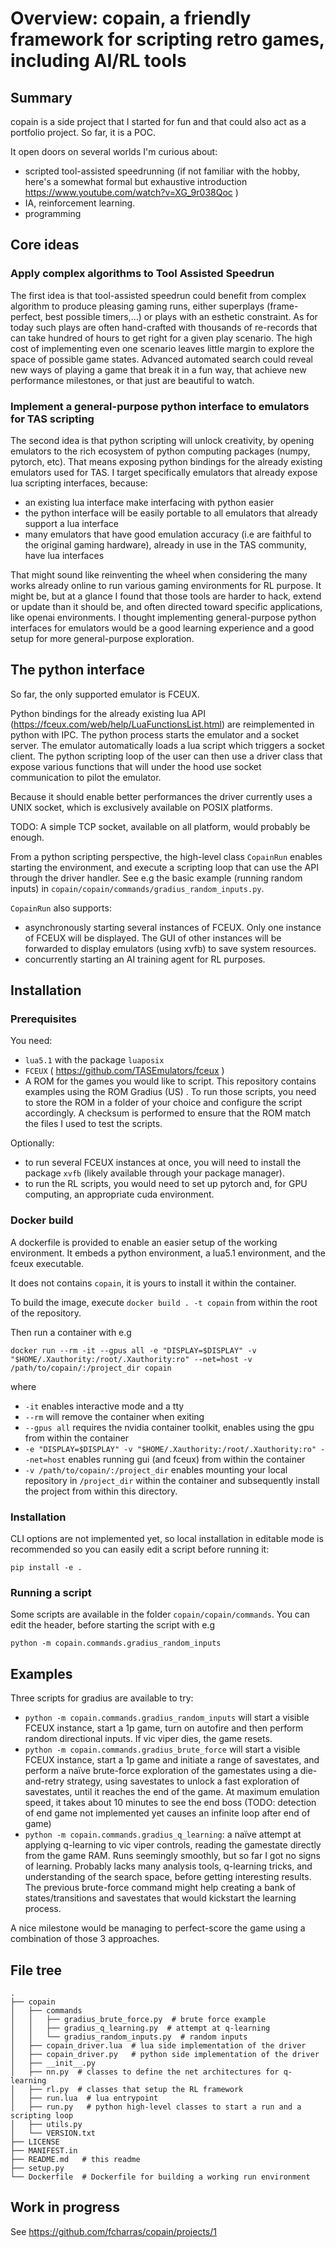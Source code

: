 # Overview: copain, a friendly framework for scripting retro games, including AI/RL tools

## Summary

copain is a side project that I started for fun and that could also act as a portfolio project. So far, it is a POC.

It open doors on several worlds I'm curious about:
- scripted tool-assisted speedrunning (if not familiar with the hobby, here's a somewhat formal but exhaustive introduction https://www.youtube.com/watch?v=XG_9r038Qoc )
- IA, reinforcement learning.
- programming

## Core ideas

### Apply complex algorithms to Tool Assisted Speedrun

The first idea is that tool-assisted speedrun could benefit from complex algorithm to produce pleasing gaming runs, either superplays (frame-perfect, best possible timers,...) or plays with an esthetic constraint. As for today such plays are often hand-crafted with thousands of re-records that can take hundred of hours to get right for a given play scenario. The high cost of implementing even one scenario leaves little margin to explore the space of possible game states. Advanced automated search could reveal new ways of playing a game that break it in a fun way, that achieve new performance milestones, or that just are beautiful to watch.

### Implement a general-purpose python interface to emulators for TAS scripting

The second idea is that python scripting will unlock creativity, by opening emulators to the rich ecosystem of python computing packages (numpy, pytorch, etc). That means exposing python bindings for the already existing emulators used for TAS. I target specifically emulators that already expose lua scripting interfaces, because:
- an existing lua interface make interfacing with python easier
- the python interface will be easily portable to all emulators that already support a lua interface
- many emulators that have good emulation accuracy (i.e are faithful to the original gaming hardware), already in use in the TAS community, have lua interfaces

That might sound like reinventing the wheel when considering the many works already online to run various gaming environments for RL purpose. It might be, but at a glance I found that those tools are harder to hack, extend or update than it should be, and often directed toward specific applications, like openai environments. I thought implementing general-purpose python interfaces for emulators would be a good learning experience and a good setup for more general-purpose exploration.

## The python interface

So far, the only supported emulator is FCEUX.

Python bindings for the already existing lua API (https://fceux.com/web/help/LuaFunctionsList.html) are reimplemented in python with IPC. The python process starts the emulator and a socket server. The emulator automatically loads a lua script which triggers a socket client. The python scripting loop of the user can then use a driver class that expose various functions that will under the hood use socket communication to pilot the emulator.

Because it should enable better performances the driver currently uses a UNIX socket, which is exclusively available on POSIX platforms.

TODO: A simple TCP socket, available on all platform, would probably be enough.

From a python scripting perspective, the high-level class `CopainRun` enables starting the environment, and execute a scripting loop that can use the API through the driver handler. See e.g the basic example (running random inputs) in `copain/copain/commands/gradius_random_inputs.py`.

`CopainRun` also supports:
- asynchronously starting several instances of FCEUX. Only one instance of FCEUX will be displayed. The GUI of other instances will be forwarded to display emulators (using xvfb) to save system resources.
- concurrently starting an AI training agent for RL purposes.

## Installation

### Prerequisites

You need:
- `lua5.1` with the package `luaposix`
- `FCEUX` ( https://github.com/TASEmulators/fceux )
- A ROM for the games you would like to script. This repository contains examples using the ROM Gradius (US) . To run those scripts, you need to store the ROM in a folder of your choice and configure the script accordingly. A checksum is performed to ensure that the ROM match the files I used to test the scripts.

Optionally:
- to run several FCEUX instances at once, you will need to install the package `xvfb` (likely available through your package manager).
- to run the RL scripts, you would need to set up pytorch and, for GPU computing, an appropriate cuda environment.

### Docker build

A dockerfile is provided to enable an easier setup of the working environment. It embeds a python environment, a lua5.1 environment, and the fceux executable.

It does not contains `copain`, it is yours to install it within the container.

To build the image, execute `docker build . -t copain` from within the root of the repository.

Then run a container with e.g

`docker run --rm -it --gpus all -e "DISPLAY=$DISPLAY" -v "$HOME/.Xauthority:/root/.Xauthority:ro" --net=host -v /path/to/copain/:/project_dir copain`

where

- `-it` enables interactive mode and a tty
- `--rm` will remove the container when exiting
- `--gpus all` requires the nvidia container toolkit, enables using the gpu from within the container
- `-e "DISPLAY=$DISPLAY" -v "$HOME/.Xauthority:/root/.Xauthority:ro" --net=host` enables running gui (and fceux) from within the container
- `-v /path/to/copain/:/project_dir` enables mounting your local repository in `/project_dir` within the container and subsequently install the project from within this directory.

### Installation

CLI options are not implemented yet, so local installation in editable mode is recommended so you can easily edit a script before running it:

`pip install -e .`

### Running a script

Some scripts are available in the folder `copain/copain/commands`. You can edit the header, before starting the script with e.g

`python -m copain.commands.gradius_random_inputs`

## Examples

Three scripts for gradius are available to try:

- `python -m copain.commands.gradius_random_inputs` will start a visible FCEUX instance, start a 1p game, turn on autofire and then perform random directional inputs. If vic viper dies, the game resets.
- `python -m copain.commands.gradius_brute_force` will start a visible FCEUX instance, start a 1p game and initiate a range of savestates, and perform a naïve brute-force exploration of the gamestates using a die-and-retry strategy, using savestates to unlock a fast exploration of savestates, until it reaches the end of the game. At maximum emulation speed, it takes about 10 minutes to see the end boss (TODO: detection of end game not implemented yet causes an infinite loop after end of game)
- `python -m copain.commands.gradius_q_learning`: a naïve attempt at applying q-learning to vic viper controls, reading the gamestate directly from the game RAM. Runs seemingly smoothly, but so far I got no signs of learning. Probably lacks many analysis tools, q-learning tricks, and understanding of the search space, before getting interesting results. The previous brute-force command might help creating a bank of states/transitions and savestates that would kickstart the learning process.

A nice milestone would be managing to perfect-score the game using a combination of those 3 approaches.

## File tree

```
.
├── copain
│   ├── commands
│   │   ├── gradius_brute_force.py  # brute force example
│   │   ├── gradius_q_learning.py  # attempt at q-learning
│   │   └── gradius_random_inputs.py  # random inputs
│   ├── copain_driver.lua  # lua side implementation of the driver
│   ├── copain_driver.py   # python side implementation of the driver
│   ├── __init__.py
│   ├── nn.py  # classes to define the net architectures for q-learning
│   ├── rl.py  # classes that setup the RL framework
│   ├── run.lua  # lua entrypoint
│   ├── run.py   # python high-level classes to start a run and a scripting loop
│   ├── utils.py
│   └── VERSION.txt
├── LICENSE
├── MANIFEST.in
├── README.md   # this readme
├── setup.py
└── Dockerfile  # Dockerfile for building a working run environment
```

## Work in progress

See https://github.com/fcharras/copain/projects/1
